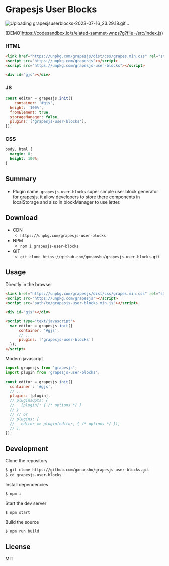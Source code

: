 # Grapesjs User Blocks
![Uploading grapesjsuserblocks-2023-07-16_23.29.18.gif…](https://github-production-user-asset-6210df.s3.amazonaws.com/68537640/253819674-376d5293-d743-43ae-871e-11369506c407.gif)

[DEMO]https://codesandbox.io/s/elated-sammet-wnps7g?file=/src/index.js)

### HTML
```html
<link href="https://unpkg.com/grapesjs/dist/css/grapes.min.css" rel="stylesheet">
<script src="https://unpkg.com/grapesjs"></script>
<script src="https://unpkg.com/grapesjs-user-blocks"></script>

<div id="gjs"></div>
```

### JS
```js
const editor = grapesjs.init({
	container: '#gjs',
  height: '100%',
  fromElement: true,
  storageManager: false,
  plugins: ['grapesjs-user-blocks'],
});
```

### CSS
```css
body, html {
  margin: 0;
  height: 100%;
}
```


## Summary

* Plugin name: `grapesjs-user-blocks` super simple user block generator for grapesjs. it allow developers to store there components in localStorage and also in blockManager to use letter.

## Download

* CDN
  * `https://unpkg.com/grapesjs-user-blocks`
* NPM
  * `npm i grapesjs-user-blocks`
* GIT
  * `git clone https://github.com/gxnanshu/grapesjs-user-blocks.git`



## Usage

Directly in the browser
```html
<link href="https://unpkg.com/grapesjs/dist/css/grapes.min.css" rel="stylesheet"/>
<script src="https://unpkg.com/grapesjs"></script>
<script src="path/to/grapesjs-user-blocks.min.js"></script>

<div id="gjs"></div>

<script type="text/javascript">
  var editor = grapesjs.init({
      container: '#gjs',
      // ...
      plugins: ['grapesjs-user-blocks']
  });
</script>
```

Modern javascript
```js
import grapesjs from 'grapesjs';
import plugin from 'grapesjs-user-blocks';

const editor = grapesjs.init({
  container : '#gjs',
  // ...
  plugins: [plugin],
  // pluginsOpts: {
  //   [plugin]: { /* options */ }
  // }
  // // or
  // plugins: [
  //   editor => plugin(editor, { /* options */ }),
  // ],
});
```



## Development

Clone the repository

```sh
$ git clone https://github.com/gxnanshu/grapesjs-user-blocks.git
$ cd grapesjs-user-blocks
```

Install dependencies

```sh
$ npm i
```

Start the dev server

```sh
$ npm start
```

Build the source

```sh
$ npm run build
```



## License

MIT
